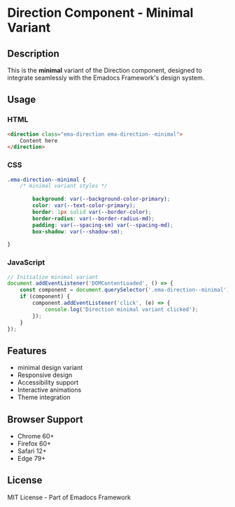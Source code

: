 # Direction Component - Minimal Variant

## Description
This is the **minimal** variant of the Direction component, designed to integrate seamlessly with the Emadocs Framework's design system.

## Usage

### HTML
```html
<direction class="ema-direction ema-direction--minimal">
    Content here
</direction>
```

### CSS
```css
.ema-direction--minimal {
    /* minimal variant styles */
    
        background: var(--background-color-primary);
        color: var(--text-color-primary);
        border: 1px solid var(--border-color);
        border-radius: var(--border-radius-md);
        padding: var(--spacing-sm) var(--spacing-md);
        box-shadow: var(--shadow-sm);
    
}
```

### JavaScript
```javascript
// Initialize minimal variant
document.addEventListener('DOMContentLoaded', () => {
    const component = document.querySelector('.ema-direction--minimal');
    if (component) {
        component.addEventListener('click', (e) => {
            console.log('Direction minimal variant clicked');
        });
    }
});
```

## Features
- minimal design variant
- Responsive design
- Accessibility support
- Interactive animations
- Theme integration

## Browser Support
- Chrome 60+
- Firefox 60+
- Safari 12+
- Edge 79+

## License
MIT License - Part of Emadocs Framework
